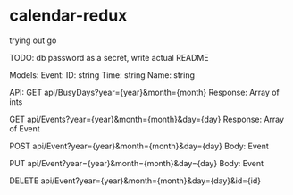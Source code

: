 # calendar-redux
trying out go

TODO: db password as a secret, write actual README

Models:
Event:
    ID: string
    Time: string
    Name: string

API:
GET api/BusyDays?year={year}&month={month}
Response: Array of ints

GET api/Events?year={year}&month={month}&day={day}
Response: Array of Event

POST api/Event?year={year}&month={month}&day={day}
Body: Event

PUT api/Event?year={year}&month={month}&day={day}
Body: Event

DELETE api/Event?year={year}&month={month}&day={day}&id={id}